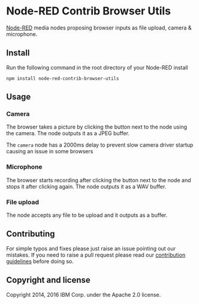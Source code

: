 # Node-RED Contrib Browser Utils

<a href="http://nodered.org" target="_new">Node-RED</a> media nodes proposing browser inputs as file upload, camera & microphone.

## Install


Run the following command in the root directory of your Node-RED install

    npm install node-red-contrib-browser-utils

## Usage

### Camera

The browser takes a picture by clicking the button next to the node using the camera. The node outputs it as a JPEG buffer.

The `camera` node has a 2000ms delay to prevent slow camera driver startup causing an issue in some browsers


###  Microphone

The browser starts recording after clicking the button next to the node and stops it after clicking again. The node outputs it as a WAV buffer.


### File upload

The node accepts any file to be upload and it outputs as a buffer.


## Contributing

For simple typos and fixes please just raise an issue pointing out our mistakes. If you need to raise a pull request please read our [contribution guidelines](https://github.com/node-red-contrib-utils/node-red-contrib-browser-utils/blob/master/CONTRIBUTING.md) before doing so.

## Copyright and license

Copyright 2014, 2016 IBM Corp. under the Apache 2.0 license.

